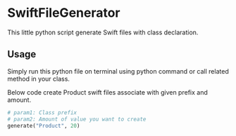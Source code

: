 # SwiftFileGenerator
This little python script generate Swift files with class declaration.

## Usage
Simply run this python file on terminal using python command or call related method in your class.

Below code create Product swift files associate with given prefix and amount. 
```python
# param1: Class prefix 
# param2: Amount of value you want to create
generate("Product", 20)
```
